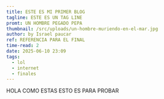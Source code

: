 ```yaml
---
title: ESTE ES MI PRIMER BLOG
tagline: ESTE ES UN TAG LINE
promt: UN HOMBRE PEGADO PEPA
thumbnail: /src/uploads/un-hombre-muriendo-en-el-mar.jpg
author: by Israel paucar
ref: REFERENCIA PARA EL FINAL
time-read: 2
date: 2025-06-10 23:09
tags:
  - lol
  - internet
  - finales
---
```

HOLA COMO ESTAS ESTO ES PARA PROBAR
